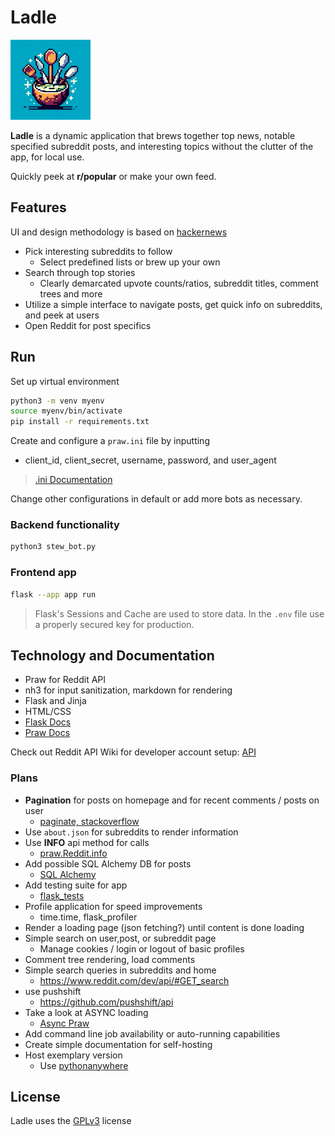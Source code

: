 # Ladle
<img src="static/images/LadleApp.png" width="128" alt="Ladle Logo">

**Ladle** is a dynamic application that brews together top news, notable specified subreddit posts, and interesting topics without the clutter of the app, for local use.

Quickly peek at **r/popular** or make your own feed.

## Features
UI and design methodology is based on [hackernews](https://news.ycombinator.com/) 
- Pick interesting subreddits to follow
  - Select predefined lists or brew up your own
- Search through top stories
  - Clearly demarcated upvote counts/ratios, subreddit titles, comment trees and more
- Utilize a simple interface to navigate posts, get quick info on subreddits, and peek at users
- Open Reddit for post specifics

## Run
Set up virtual environment
```bash
python3 -m venv myenv
source myenv/bin/activate
pip install -r requirements.txt
```

Create and configure a `praw.ini` file by inputting
- client_id, client_secret, username, password, and user_agent

> [.ini Documentation](https://praw.readthedocs.io/en/stable/getting_started/configuration/prawini.html)

Change other configurations in default or add more bots as necessary.


### Backend functionality
```bash
python3 stew_bot.py
```

### Frontend app
```bash
flask --app app run
```

> Flask's Sessions and Cache are used to store data. In the `.env` file use a properly secured key for production.

## Technology and Documentation

* Praw for Reddit API
* nh3 for input sanitization, markdown for rendering
* Flask and Jinja
* HTML/CSS
* [Flask Docs](https://flask.palletsprojects.com/en/latest/)
* [Praw Docs](https://praw.readthedocs.io/en/stable/index.html)

Check out Reddit API Wiki for developer account setup: [API](https://www.reddit.com/wiki/api/) 

### Plans
- **Pagination** for posts on homepage and for recent comments / posts on user
  - [paginate, stackoverflow](https://stackoverflow.com/questions/33556572/paginate-a-list-of-items-in-python-flask)
- Use `about.json` for subreddits to render information
- Use **INFO** api method for calls
  - [praw.Reddit.info](https://praw.readthedocs.io/en/stable/code_overview/reddit_instance.html#praw.Reddit.info)
- Add possible SQL Alchemy DB for posts
  - [SQL Alchemy](https://flask-sqlalchemy.palletsprojects.com/en/3.1.x/)
- Add testing suite for app
  - [flask_tests](https://flask.palletsprojects.com/en/3.0.x/testing/#identifying-tests)   
- Profile application for speed improvements
  - time.time, flask_profiler
- Render a loading page (json fetching?) until content is done loading
- Simple search on user,post, or subreddit page
  * Manage cookies / login or logout of basic profiles
- Comment tree rendering, load comments
- Simple search queries in subreddits and home
  - https://www.reddit.com/dev/api/#GET_search
- use pushshift
  - https://github.com/pushshift/api 
- Take a look at ASYNC loading 
  * [Async Praw](https://asyncpraw.readthedocs.io/en/stable/code_overview/models/submission.html)
- Add command line job availability or auto-running capabilities
- Create simple documentation for self-hosting
- Host exemplary version
  * Use [pythonanywhere](https://www.pythonanywhere.com/)

## License

Ladle uses the [GPLv3](https://choosealicense.com/licenses/gpl-3.0/) license
